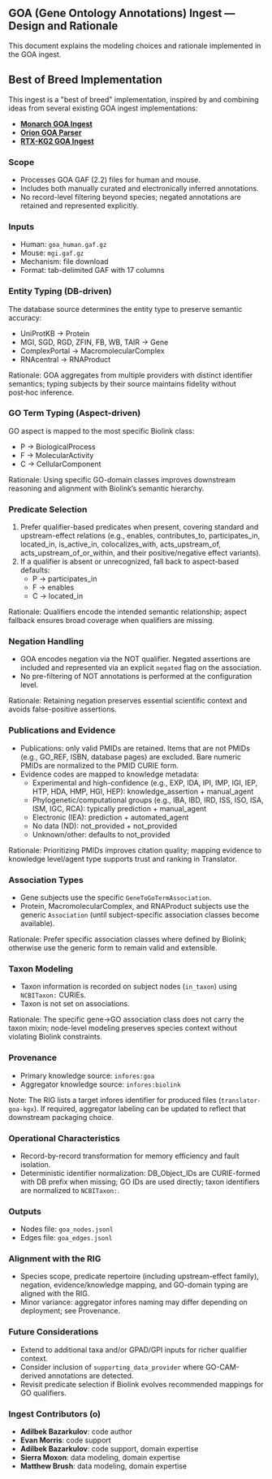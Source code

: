 ## GOA (Gene Ontology Annotations) Ingest — Design and Rationale

This document explains the modeling choices and rationale implemented in the GOA ingest.

## Best of Breed Implementation

This ingest is a "best of breed" implementation, inspired by and combining ideas from several existing GOA ingest implementations:

- **[Monarch GOA Ingest](https://github.com/monarch-initiative/go-ingest/tree/afc03f3331642d83989f07eef06e1b2c483e7118/src/go_ingest)**
- **[Orion GOA Parser](https://github.com/RobokopU24/ORION/tree/e4d4eb54b4cffb19bd06b0f83558515f752e3b28/parsers/GOA/src)**
- **[RTX-KG2 GOA Ingest](https://github.com/RTXteam/RTX-KG2/blob/master/convert/go_gpa_to_kg_jsonl.py)**

### Scope
- Processes GOA GAF (2.2) files for human and mouse.
- Includes both manually curated and electronically inferred annotations.
- No record-level filtering beyond species; negated annotations are retained and represented explicitly.

### Inputs
- Human: `goa_human.gaf.gz`
- Mouse: `mgi.gaf.gz`
- Mechanism: file download
- Format: tab-delimited GAF with 17 columns

### Entity Typing (DB-driven)
The database source determines the entity type to preserve semantic accuracy:
- UniProtKB → Protein
- MGI, SGD, RGD, ZFIN, FB, WB, TAIR → Gene
- ComplexPortal → MacromolecularComplex
- RNAcentral → RNAProduct

Rationale: GOA aggregates from multiple providers with distinct identifier semantics; typing subjects by their source maintains fidelity without post‑hoc inference.

### GO Term Typing (Aspect-driven)
GO aspect is mapped to the most specific Biolink class:
- P → BiologicalProcess
- F → MolecularActivity
- C → CellularComponent

Rationale: Using specific GO-domain classes improves downstream reasoning and alignment with Biolink’s semantic hierarchy.

### Predicate Selection
1. Prefer qualifier-based predicates when present, covering standard and upstream-effect relations (e.g., enables, contributes_to, participates_in, located_in, is_active_in, colocalizes_with, acts_upstream_of, acts_upstream_of_or_within, and their positive/negative effect variants).
2. If a qualifier is absent or unrecognized, fall back to aspect-based defaults:
   - P → participates_in
   - F → enables
   - C → located_in

Rationale: Qualifiers encode the intended semantic relationship; aspect fallback ensures broad coverage when qualifiers are missing.

### Negation Handling
- GOA encodes negation via the NOT qualifier. Negated assertions are included and represented via an explicit `negated` flag on the association.
- No pre-filtering of NOT annotations is performed at the configuration level.

Rationale: Retaining negation preserves essential scientific context and avoids false-positive assertions.

### Publications and Evidence
- Publications: only valid PMIDs are retained. Items that are not PMIDs (e.g., GO_REF, ISBN, database pages) are excluded. Bare numeric PMIDs are normalized to the PMID CURIE form.
- Evidence codes are mapped to knowledge metadata:
  - Experimental and high-confidence (e.g., EXP, IDA, IPI, IMP, IGI, IEP, HTP, HDA, HMP, HGI, HEP): knowledge_assertion + manual_agent
  - Phylogenetic/computational groups (e.g., IBA, IBD, IRD, ISS, ISO, ISA, ISM, IGC, RCA): typically prediction + manual_agent
  - Electronic (IEA): prediction + automated_agent
  - No data (ND): not_provided + not_provided
  - Unknown/other: defaults to not_provided

Rationale: Prioritizing PMIDs improves citation quality; mapping evidence to knowledge level/agent type supports trust and ranking in Translator.

### Association Types
- Gene subjects use the specific `GeneToGoTermAssociation`.
- Protein, MacromolecularComplex, and RNAProduct subjects use the generic `Association` (until subject-specific association classes become available).

Rationale: Prefer specific association classes where defined by Biolink; otherwise use the generic form to remain valid and extensible.

### Taxon Modeling
- Taxon information is recorded on subject nodes (`in_taxon`) using `NCBITaxon:` CURIEs.
- Taxon is not set on associations.

Rationale: The specific gene→GO association class does not carry the taxon mixin; node-level modeling preserves species context without violating Biolink constraints.

### Provenance
- Primary knowledge source: `infores:goa`
- Aggregator knowledge source: `infores:biolink`

Note: The RIG lists a target infores identifier for produced files (`translator-goa-kgx`). If required, aggregator labeling can be updated to reflect that downstream packaging choice.

### Operational Characteristics
- Record-by-record transformation for memory efficiency and fault isolation.
- Deterministic identifier normalization: DB_Object_IDs are CURIE-formed with DB prefix when missing; GO IDs are used directly; taxon identifiers are normalized to `NCBITaxon:`.

### Outputs
- Nodes file: `goa_nodes.jsonl`
- Edges file: `goa_edges.jsonl`

### Alignment with the RIG
- Species scope, predicate repertoire (including upstream-effect family), negation, evidence/knowledge mapping, and GO-domain typing are aligned with the RIG.
- Minor variance: aggregator infores naming may differ depending on deployment; see Provenance.

### Future Considerations
- Extend to additional taxa and/or GPAD/GPI inputs for richer qualifier context.
- Consider inclusion of `supporting_data_provider` where GO-CAM-derived annotations are detected.
- Revisit predicate selection if Biolink evolves recommended mappings for GO qualifiers.

### Ingest Contributors (o)
- **Adilbek Bazarkulov**: code author
- **Evan Morris**: code support
- **Adilbek Bazarkulov**: code support, domain expertise
- **Sierra Moxon**: data modeling, domain expertise
- **Matthew Brush**: data modeling, domain expertise


